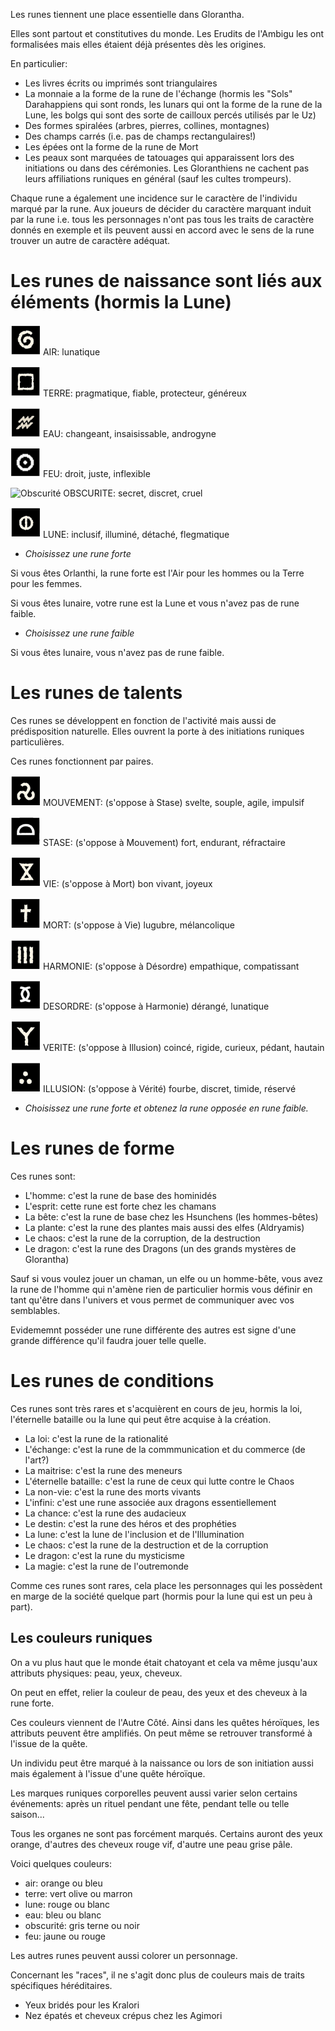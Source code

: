 Les runes tiennent une place essentielle dans Glorantha. 

Elles sont partout et constitutives du monde. Les Erudits de l'Ambigu les ont formalisées mais elles étaient déjà présentes dès les origines. 

En particulier: 

* Les livres écrits ou imprimés sont triangulaires 
* La monnaie a la forme de la rune de l'échange (hormis les "Sols" Darahappiens qui sont ronds, les lunars qui ont la forme de la rune de la Lune, les bolgs qui sont des sorte de cailloux percés utilisés par le Uz)
* Des formes spiralées (arbres, pierres, collines, montagnes)
* Des champs carrés (i.e. pas de champs rectangulaires!)
* Les épées ont la forme de la rune de Mort 
* Les peaux sont marquées de tatouages qui apparaissent lors des initiations ou dans des cérémonies. Les Gloranthiens ne cachent pas leurs affiliations runiques en général (sauf les cultes trompeurs). 

Chaque rune a également une incidence sur le caractère de l'individu marqué par la rune. Aux joueurs de décider du caractère marquant induit par la rune i.e. tous les personnages n'ont pas tous les traits de caractère donnés en exemple et ils peuvent aussi en accord avec le sens de la rune trouver un autre de caractère adéquat. 

# Les runes de naissance sont liés aux éléments (hormis la Lune)

![Air](../images/runes/air.png) AIR: lunatique 

![Terre](../images/runes/terre.png) TERRE: pragmatique, fiable, protecteur, généreux 

![Eau](../images/runes/eau.png) EAU: changeant, insaisissable, androgyne  

![Feu](../images/runes/feu.png) FEU: droit, juste, inflexible

![Obscurité](../images/runes/obscurité.png) OBSCURITE: secret, discret, cruel 

![Lune](../images/runes/lune.png) LUNE: inclusif, illuminé, détaché, flegmatique  

* _Choisissez une rune forte_

Si vous êtes Orlanthi, la rune forte est l'Air pour les hommes ou la Terre pour les femmes.

Si vous êtes lunaire, votre rune est la Lune et vous n'avez pas de rune faible. 

* _Choisissez une rune faible_

Si vous êtes lunaire, vous n'avez pas de rune faible. 

# Les runes de talents 

Ces runes se développent en fonction de l'activité mais aussi de prédisposition naturelle. Elles ouvrent la porte à des initiations runiques particulières. 

Ces runes fonctionnent par paires. 

![Mouvement](../images/runes/mouvement.png) MOUVEMENT: (s'oppose à Stase) svelte, souple, agile, impulsif 

![Stase](../images/runes/stase.png) STASE: (s'oppose à Mouvement) fort, endurant, réfractaire

![Vie](../images/runes/vie.png) VIE: (s'oppose à Mort) bon vivant, joyeux

![Mort](../images/runes/mort.png) MORT: (s'oppose à Vie) lugubre, mélancolique

![Harmonie](../images/runes/harmonie.png) HARMONIE: (s'oppose à Désordre) empathique, compatissant

![Désordre](../images/runes/desordre.png) DESORDRE: (s'oppose à Harmonie) dérangé, lunatique

![Vérité](../images/runes/vérité.png) VERITE: (s'oppose à Illusion) coincé, rigide, curieux, pédant, hautain 

![Illusion](../images/runes/illusion.png) ILLUSION: (s'oppose à Vérité) fourbe, discret, timide, réservé  

* _Choisissez une rune forte et obtenez la rune opposée en rune faible._


# Les runes de forme 

Ces runes sont: 

* L'homme: c'est la rune de base des hominidés 
* L'esprit: cette rune est forte chez les chamans 
* La bête: c'est la rune de base chez les Hsunchens (les hommes-bêtes)
* La plante: c'est la rune des plantes mais aussi des elfes (Aldryamis)
* Le chaos: c'est la rune de la corruption, de la destruction
* Le dragon: c'est la rune des Dragons (un des grands mystères de Glorantha)

Sauf si vous voulez jouer un chaman, un elfe ou un homme-bête, vous avez la rune de l'homme qui n'amène rien de particulier hormis vous définir en tant qu'être dans l'univers et vous permet de communiquer avec vos semblables. 

Evidememnt posséder une rune différente des autres est signe d'une grande différence qu'il faudra jouer telle quelle. 

# Les runes de conditions 

Ces runes sont très rares et s'acquièrent en cours de jeu, hormis la loi, l'éternelle bataille ou la lune qui peut être acquise à la création. 

* La loi: c'est la rune de la rationalité 
* L'échange: c'est la rune de la commmunication et du commerce (de l'art?)
* La maitrise: c'est la rune des meneurs 
* L'éternelle bataille: c'est la rune de ceux qui lutte contre le Chaos 
* La non-vie: c'est la rune des morts vivants 
* L'infini: c'est une rune associée aux dragons essentiellement 
* La chance: c'est la rune des audacieux 
* Le destin: c'est la rune des héros et des prophéties 
* La lune: c'est la lune de l'inclusion et de l'Illumination
* Le chaos: c'est la rune de la destruction et de la corruption  
* Le dragon: c'est la rune du mysticisme 
* La magie: c'est la rune de l'outremonde 

Comme ces runes sont rares, cela place les personnages qui les possèdent en marge de la société quelque part (hormis pour la lune qui est un peu à part). 


## Les couleurs runiques

On a vu plus haut que le monde était chatoyant et cela va même jusqu'aux attributs physiques: peau, yeux, cheveux. 

On peut en effet, relier la couleur de peau, des yeux et des cheveux à la rune forte.  

Ces couleurs viennent de l'Autre Côté. Ainsi dans les quêtes héroïques, les attributs peuvent être amplifiés. On peut même se retrouver transformé à l'issue de la quête. 

Un individu peut être marqué à la naissance ou lors de son initiation aussi mais également à l'issue d'une quête héroïque. 

Les marques runiques corporelles peuvent aussi varier selon certains événements: après un rituel pendant une fête, pendant telle ou telle saison...  

Tous les organes ne sont pas forcément marqués. Certains auront des yeux orange, d'autres des cheveux rouge vif, d'autre une peau grise pâle. 

Voici quelques couleurs:  

* air: orange ou bleu 
* terre: vert olive ou marron  
* lune: rouge ou blanc  
* eau: bleu ou blanc 
* obscurité: gris terne ou noir  
* feu: jaune ou rouge

Les autres runes peuvent aussi colorer un personnage. 

Concernant les "races", il ne s'agit donc plus de couleurs mais de traits spécifiques héréditaires.  
* Yeux bridés pour les Kralori 
* Nez épatés et cheveux crépus chez les Agimori  
